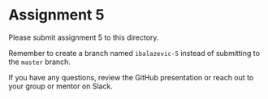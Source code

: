 # Assignment 5

Please submit assignment 5 to this directory.

Remember to create a branch named `ibalazevic-5` 
instead of submitting to the `master` branch.

If you have any questions, review the GitHub presentation or reach
out to your group or mentor on Slack.
